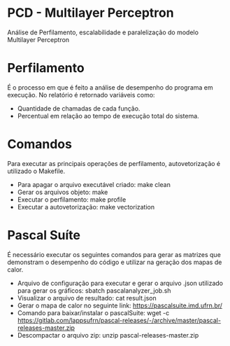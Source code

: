 # PCD - Multilayer Perceptron
Análise de Perfilamento, escalabilidade e paralelização do modelo Multilayer Perceptron

# Perfilamento
É o processo em que é feito a análise de desempenho do programa em execução. No relatório é retornado variáveis como:
- Quantidade de chamadas de cada função. 
- Percentual em relação ao tempo de execução total do sistema.

# Comandos 
Para executar as principais operações de perfilamento, autovetorização é utilizado o Makefile.
- Para apagar o arquivo executável criado:
make clean
- Gerar os arquivos objeto:
make
- Executar o perfilamento:
make profile
- Executar a autovetorização:
make vectorization

# Pascal Suíte
É necessário executar os seguintes comandos para gerar as matrizes que demonstram o desempenho do código e utilizar na geração dos mapas de calor.
- Arquivo de configuração para executar e gerar o arquivo .json utilizado para gerar os gráficos:
sbatch pascalanalyzer_job.sh
- Visualizar o arquivo de resultado:
cat result.json
- Gerar o mapa de calor no seguinte link:
https://pascalsuite.imd.ufrn.br/
- Comando para baixar/instalar o pascalSuite:
wget -c https://gitlab.com/lappsufrn/pascal-releases/-/archive/master/pascal-releases-master.zip
- Descompactar o arquivo zip:
unzip pascal-releases-master.zip

